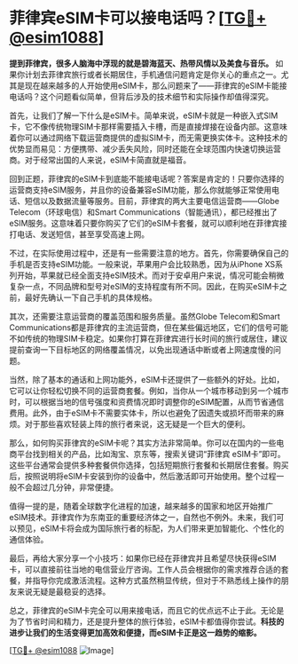 # 菲律宾eSIM卡可以接电话吗？[[TG💪+ @esim1088](https://t.me/s/esim1088)]

**提到菲律宾，很多人脑海中浮现的就是碧海蓝天、热带风情以及美食与音乐。** 如果你计划去菲律宾旅行或者长期居住，手机通信问题肯定是你关心的重点之一。尤其是现在越来越多的人开始使用eSIM卡，那么问题来了——菲律宾的eSIM卡能接电话吗？这个问题看似简单，但背后涉及的技术细节和实际操作却值得深究。

首先，让我们了解一下什么是eSIM卡。简单来说，eSIM卡就是一种嵌入式SIM卡，它不像传统物理SIM卡那样需要插入卡槽，而是直接焊接在设备内部。这意味着你可以通过网络下载运营商提供的虚拟SIM卡，而无需更换实体卡。这种技术的优势显而易见：方便携带、减少丢失风险，同时还能在全球范围内快速切换运营商。对于经常出国的人来说，eSIM卡简直就是福音。

回到正题，菲律宾的eSIM卡到底能不能接电话呢？答案是肯定的！只要你选择的运营商支持eSIM服务，并且你的设备兼容eSIM功能，那么你就能够正常使用电话、短信以及数据流量等服务。目前，菲律宾的两大主要电信运营商——Globe Telecom（环球电信）和Smart Communications（智能通讯），都已经推出了eSIM服务。这意味着只要你购买了它们的eSIM卡套餐，就可以顺利地在菲律宾接打电话、发送短信，甚至享受高速上网。

不过，在实际使用过程中，还是有一些需要注意的地方。首先，你需要确保自己的手机是否支持eSIM功能。一般来说，苹果用户会比较熟悉，因为从iPhone XS系列开始，苹果就已经全面支持eSIM技术。而对于安卓用户来说，情况可能会稍微复杂一点，不同品牌和型号对eSIM的支持程度有所不同。因此，在购买eSIM卡之前，最好先确认一下自己手机的具体规格。

其次，还需要注意运营商的覆盖范围和服务质量。虽然Globe Telecom和Smart Communications都是菲律宾的主流运营商，但在某些偏远地区，它们的信号可能不如传统的物理SIM卡稳定。如果你打算在菲律宾进行长时间的旅行或居住，建议提前查询一下目标地区的网络覆盖情况，以免出现通话中断或者上网速度慢的问题。

当然，除了基本的通话和上网功能外，eSIM卡还提供了一些额外的好处。比如，它可以让你轻松切换不同的运营商套餐。例如，当你从一个城市移动到另一个城市时，可以根据当地的信号强度和资费情况即时调整你的eSIM配置，从而节省通信费用。此外，由于eSIM卡不需要实体卡，所以也避免了因遗失或损坏而带来的麻烦。对于那些喜欢轻装上阵的旅行者来说，这无疑是一个巨大的便利。

那么，如何购买菲律宾的eSIM卡呢？其实方法非常简单。你可以在国内的一些电商平台找到相关的产品，比如淘宝、京东等，搜索关键词“菲律宾 eSIM卡”即可。这些平台通常会提供多种套餐供你选择，包括短期旅行套餐和长期居住套餐。购买后，按照说明将eSIM卡安装到你的设备中，然后激活即可开始使用。整个过程一般不会超过几分钟，非常便捷。

值得一提的是，随着全球数字化进程的加速，越来越多的国家和地区开始推广eSIM技术。菲律宾作为东南亚的重要经济体之一，自然也不例外。未来，我们可以预见，eSIM卡将会成为国际旅行者的标配，为人们带来更加智能化、个性化的通信体验。

最后，再给大家分享一个小技巧：如果你已经在菲律宾并且希望尽快获得eSIM卡，可以直接前往当地的电信营业厅咨询。工作人员会根据你的需求推荐合适的套餐，并指导你完成激活流程。这种方式虽然稍显传统，但对于不熟悉线上操作的朋友来说无疑是最稳妥的选择。

总之，菲律宾的eSIM卡完全可以用来接电话，而且它的优点远不止于此。无论是为了节省时间和精力，还是提升整体的旅行体验，eSIM卡都值得你尝试。**科技的进步让我们的生活变得更加高效和便捷，而eSIM卡正是这一趋势的缩影。**

[[TG💪+ @esim1088](https://t.me/s/esim1088) ![Image](https://i.postimg.cc/4NQfJmqS/Snipaste-2025-05-13-00-14-12.png)]